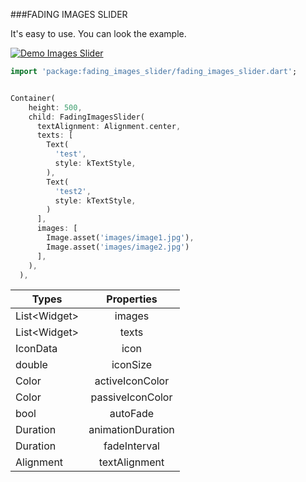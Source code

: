 ###FADING IMAGES SLIDER

It's easy to use. You can look the example.

[![Demo Images Slider](https://j.gifs.com/Qn3KxY.gif)](https://www.youtube.com/watch?v=SkP5dmfp3yE)

```dart
import 'package:fading_images_slider/fading_images_slider.dart';


Container(
    height: 500,
    child: FadingImagesSlider(
      textAlignment: Alignment.center,
      texts: [
        Text(
          'test',
          style: kTextStyle,
        ),
        Text(
          'test2',
          style: kTextStyle,
        )
      ],
      images: [
        Image.asset('images/image1.jpg'),
        Image.asset('images/image2.jpg')
      ],
    ),
  ),

```

| Types | Properties | 
| --- |:---:| 
| List\<Widget> | images
| List\<Widget> | texts
| IconData | icon
| double | iconSize
| Color | activeIconColor
| Color | passiveIconColor
| bool | autoFade
| Duration | animationDuration
| Duration | fadeInterval
| Alignment | textAlignment

